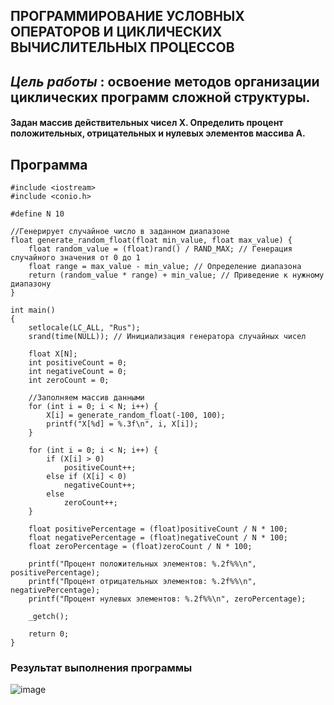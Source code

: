 ## ПРОГРАММИРОВАНИЕ УСЛОВНЫХ ОПЕРАТОРОВ И  ЦИКЛИЧЕСКИХ ВЫЧИСЛИТЕЛЬНЫХ ПРОЦЕССОВ
## _Цель работы_ : освоение методов организации циклических программ сложной структуры.

#### Задан массив  действительных чисел Х. Определить процент положительных, отрицательных и нулевых элементов массива А.

## Программа
    #include <iostream>
    #include <conio.h>
    
    #define N 10
    
    //Генерирует случайное число в заданном диапазоне
    float generate_random_float(float min_value, float max_value) {
        float random_value = (float)rand() / RAND_MAX; // Генерация случайного значения от 0 до 1
        float range = max_value - min_value; // Определение диапазона
        return (random_value * range) + min_value; // Приведение к нужному диапазону
    }
    
    int main()
    {
        setlocale(LC_ALL, "Rus");
        srand(time(NULL)); // Инициализация генератора случайных чисел
    
        float X[N];
        int positiveCount = 0;
        int negativeCount = 0;
        int zeroCount = 0;
    
        //Заполняем массив данными
        for (int i = 0; i < N; i++) {
            X[i] = generate_random_float(-100, 100);
            printf("X[%d] = %.3f\n", i, X[i]);
        }
    
        for (int i = 0; i < N; i++) {
            if (X[i] > 0)
                positiveCount++;
            else if (X[i] < 0)
                negativeCount++;
            else
                zeroCount++;
        }
    
        float positivePercentage = (float)positiveCount / N * 100;
        float negativePercentage = (float)negativeCount / N * 100;
        float zeroPercentage = (float)zeroCount / N * 100;
    
        printf("Процент положительных элементов: %.2f%%\n", positivePercentage);
        printf("Процент отрицательных элементов: %.2f%%\n", negativePercentage);
        printf("Процент нулевых элементов: %.2f%%\n", zeroPercentage);
        
        _getch();
    
        return 0;
    }

### Результат выполнения программы
![image](https://github.com/programmer-git-X/Massiv_1_1/assets/156421821/fb94634d-4d7e-46b7-86eb-108015386ce7)

